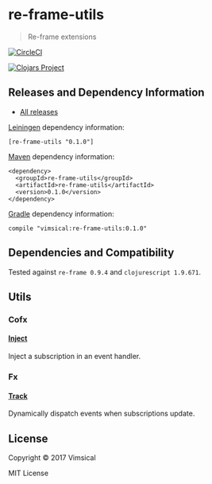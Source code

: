 # re-frame-utils

> Re-frame extensions

[![CircleCI](https://circleci.com/gh/vimsical/re-frame-utils.svg?style=svg)](https://circleci.com/gh/vimsical/re-frame-utils)

[![Clojars Project](https://img.shields.io/clojars/v/re-frame-utils.svg)](https://clojars.org/re-frame-utils)


## Releases and Dependency Information

* [All releases](https://clojars.org/vimsical/re-frame-utils)

[Leiningen] dependency information:

    [re-frame-utils "0.1.0"]

[Maven] dependency information:

    <dependency>
      <groupId>re-frame-utils</groupId>
      <artifactId>re-frame-utils</artifactId>
      <version>0.1.0</version>
    </dependency>

[Gradle] dependency information:

    compile "vimsical:re-frame-utils:0.1.0"

[Clojars]: http://clojars.org/
[Leiningen]: http://leiningen.org/
[Maven]: http://maven.apache.org/
[Gradle]: http://www.gradle.org/



## Dependencies and Compatibility

Tested against `re-frame 0.9.4` and `clojurescript 1.9.671`.



## Utils



### Cofx



#### [Inject](./src/vimsical/re_frame/cofx/inject.cljc)

Inject a subscription in an event handler.



### Fx



#### [Track](./src/vimsical/re_frame/fx/track.cljc)

Dynamically dispatch events when subscriptions update.



## License

Copyright © 2017 Vimsical

MIT License
